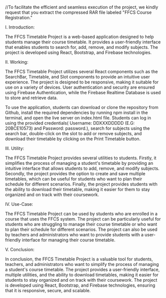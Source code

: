 //To facilitate the efficient and seamless execution of the project, we kindly request that you extract the compressed RAR file labeled "FFCS Course Registration."


I. Introduction:

The FFCS Timetable Project is a web-based application designed to help students manage their course timetable. It provides a user-friendly interface that enables students to search for, add, remove, and modify subjects. The project is developed using React, Bootstrap, and Firebase technologies.

II. Working:

The FFCS Timetable Project utilizes several React components such as the SearchBar, Timetable, and Slot components to provide an intuitive user experience. The project is designed to be responsive, making it suitable for use on a variety of devices. User authentication and security are ensured using Firebase Authentication, while the Firebase Realtime Database is used to store and retrieve data.

To use the application, students can download or clone the repository from Github, install the required dependencies by running npm install in the terminal, and open the live server on index.html file. Students can log in using the provided credentials( Username: DDXXXDDDDD (E.G: 20BCE10573) and Password: password.), search for subjects using the search bar, double-click on the slot to add or remove subjects, and download their timetable by clicking on the Print Timetable button.

III. Utility:

The FFCS Timetable Project provides several utilities to students. Firstly, it simplifies the process of managing a student's timetable by providing an intuitive interface that allows students to add, remove, and modify subjects. Secondly, the project provides the option to create and save multiple timetables, which can be useful for students who want to plan their schedule for different scenarios. Finally, the project provides students with the ability to download their timetable, making it easier for them to stay organized and on track with their coursework.

IV. Use-Case:

The FFCS Timetable Project can be used by students who are enrolled in a course that uses the FFCS system. The project can be particularly useful for students who are struggling to manage their course timetable or who want to plan their schedule for different scenarios. The project can also be used by teachers and administrators who want to provide students with a user-friendly interface for managing their course timetable.

V. Conclusion:

In conclusion, the FFCS Timetable Project is a valuable tool for students, teachers, and administrators who want to simplify the process of managing a student's course timetable. The project provides a user-friendly interface, multiple utilities, and the ability to download timetables, making it easier for students to stay organized and on track with their coursework. The project is developed using React, Bootstrap, and Firebase technologies, ensuring that it is responsive, secure, and scalable.

